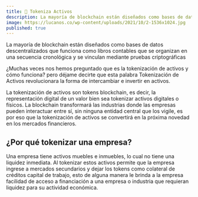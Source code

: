```yaml
---
title: 🏢 Tokeniza Activos
description: La mayoría de blockchain están diseñados como bases de datos descentralizados que funciona como libros contables que se organizan en una secuencia cronológica y se vinculan mediante pruebas criptográficas
image: https://lucanos.co/wp-content/uploads/2021/10/2-1536x1024.jpg
published: true
---
```

La mayoría de blockchain están diseñados como bases de datos descentralizados que funciona como libros contables que se organizan en una secuencia cronológica y se vinculan mediante pruebas criptográficas 

¿Muchas veces nos hemos preguntado que es la tokenización de activos y cómo funciona? pero déjame decirte que esta palabra Tokenización de Activos revolucionara la forma de intercambiar e invertir en activos.

La tokenización de activos son tokens blockchain, es decir, la representación digital de un valor bien sea tokenizar activos digitales o físicos. La blockchain transformará las industrias donde las empresas pueden interactuar entre sí, sin ninguna entidad central que los vigile, es por eso que la tokenización de activos se convertirá en la próxima novedad en los mercados financieros.

## ¿Por qué tokenizar una empresa?

Una empresa tiene activos muebles e inmuebles, lo cual no tiene una liquidez inmediata. Al tokenizar estos activos permite que la empresa ingrese a mercados secundarios y dejar los tokens como colateral de créditos capital de trabajo, esto de alguna manera le brinda a la empresa facilidad de acceso a financiación a una empresa o industria que requieran liquidez para su actividad económica. 

